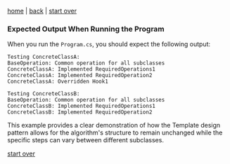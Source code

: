 [home](./page01.md) | [back](./page06.md) | [start over](./page01.md)

### Expected Output When Running the Program
When you run the `Program.cs`, you should expect the following output:

```
Testing ConcreteClassA:
BaseOperation: Common operation for all subclasses
ConcreteClassA: Implemented RequiredOperations1
ConcreteClassA: Implemented RequiredOperation2
ConcreteClassA: Overridden Hook1

Testing ConcreteClassB:
BaseOperation: Common operation for all subclasses
ConcreteClassB: Implemented RequiredOperations1
ConcreteClassB: Implemented RequiredOperation2
```

This example provides a clear demonstration of how the Template design pattern allows for the algorithm's structure to remain unchanged while the specific steps can vary between different subclasses.


[start over](./page01.md)
